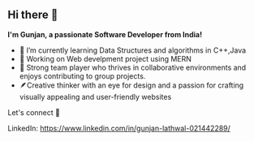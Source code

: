 ## Hi there 👋


**I'm Gunjan, a passionate Software Developer from India!**

- 🔭 I’m currently learning Data Structures and algorithms in C++,Java 
- 🌱 Working on Web develpment project using MERN
- 🤝 Strong team player who thrives in collaborative environments and enjoys contributing to group projects.
- 🪶Creative thinker with an eye for design and a passion for crafting visually appealing and user-friendly websites
                       

Let's connect 🤝

LinkedIn: https://www.linkedin.com/in/gunjan-lathwal-021442289/

